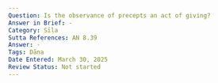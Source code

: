 ```yaml
---
Question: Is the observance of precepts an act of giving?
Answer in Brief: -
Category: Sīla
Sutta References: AN 8.39
Answer: -
Tags: Dāna
Date Entered: March 30, 2025
Review Status: Not started
---
```


